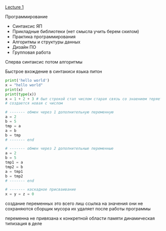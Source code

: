[Lecture 1](https://www.youtube.com/watch?v=KdZ4HF1SrFs&list=PLRDzFCPr95fK7tr47883DFUbm4GeOjjc0)

Программирование
* Синтаксис ЯП
* Прикладные библиотеки (нет смысла учить берем скилом)
* Практика программирования
* Алгоритмы и структуры данных
* Дизайн ПО
* Групповая работа

Сперва синтаксис потом алгоритмы

Быстрое вхождение в синтакиси языка питон

```python
print('hello world')
x = "hello world"
print(x)
print(type(x))
x = 1 + 2 + 3 # был строкой стал числом старая связь со знаением теряется 
# создается новая с числом

# ------- обмен через 1 дополнительную переменную
a = 2 
b = 5
tmp = a
a = b
b = tmp
# ------- end

# ------- обмен через 2 дополнительные переменные
a = 2 
b = 5
tmp1 = a
tmp2 = b
a = tmp1
b = tmp2
# ------- end

# ------- каскадное присваивание
x = y = z = 0
```
создание переменных это всего лиш ссылка на значения они не сохраняются 
сборщик мусора их удаляет после работы программы

переменна не привязана к конкретной области памяти динамическая типизация в деле

